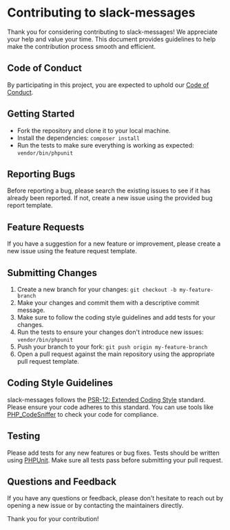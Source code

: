 # Contributing to slack-messages

Thank you for considering contributing to slack-messages! We appreciate your help and value your time. This document provides guidelines to help make the contribution process smooth and efficient.

## Code of Conduct

By participating in this project, you are expected to uphold our [Code of Conduct](./CODE_OF_CONDUCT.md).

## Getting Started

- Fork the repository and clone it to your local machine.
- Install the dependencies: `composer install`
- Run the tests to make sure everything is working as expected: `vendor/bin/phpunit`

## Reporting Bugs

Before reporting a bug, please search the existing issues to see if it has already been reported. If not, create a new issue using the provided bug report template.

## Feature Requests

If you have a suggestion for a new feature or improvement, please create a new issue using the feature request template.

## Submitting Changes

1. Create a new branch for your changes: `git checkout -b my-feature-branch`
2. Make your changes and commit them with a descriptive commit message.
3. Make sure to follow the coding style guidelines and add tests for your changes.
4. Run the tests to ensure your changes don't introduce new issues: `vendor/bin/phpunit`
5. Push your branch to your fork: `git push origin my-feature-branch`
6. Open a pull request against the main repository using the appropriate pull request template.

## Coding Style Guidelines

slack-messages follows the [PSR-12: Extended Coding Style](https://www.php-fig.org/psr/psr-12/) standard. Please ensure your code adheres to this standard. You can use tools like [PHP_CodeSniffer](https://github.com/squizlabs/PHP_CodeSniffer) to check your code for compliance.

## Testing

Please add tests for any new features or bug fixes. Tests should be written using [PHPUnit](https://phpunit.de/). Make sure all tests pass before submitting your pull request.


## Questions and Feedback

If you have any questions or feedback, please don't hesitate to reach out by opening a new issue or by contacting the maintainers directly.

Thank you for your contribution!
